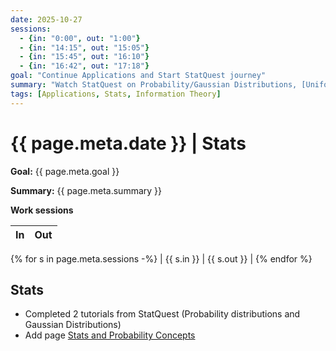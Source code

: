 ```yaml
---
date: 2025-10-27
sessions:
  - {in: "0:00", out: "1:00"}
  - {in: "14:15", out: "15:05"}
  - {in: "15:45", out: "16:10"}
  - {in: "16:42", out: "17:18"}
goal: "Continue Applications and Start StatQuest journey"
summary: "Watch StatQuest on Probability/Gaussian Distributions, [Uniform Information Density Writuep](../notes/papers/information-theory/UID.md)"
tags: [Applications, Stats, Information Theory]
---
```


# {{ page.meta.date }} | Stats

**Goal:** {{ page.meta.goal }}

**Summary:** {{ page.meta.summary }}

**Work sessions**

| In   | Out  |
|------|------|
{% for s in page.meta.sessions -%}
| {{ s.in }} | {{ s.out }} |
{% endfor %}

## Stats
- Completed 2 tutorials from StatQuest (Probability distributions and Gaussian Distributions)
- Add page [Stats and Probability Concepts](../notes/concepts/stats_and_probability_concepts.md)